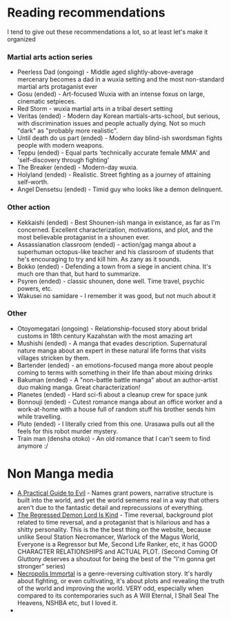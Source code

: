 

# Reading recommendations

I tend to give out these recommendations a lot, so at least let's make it organized


### Martial arts action series

- Peerless Dad (ongoing) - Middle aged slightly-above-average mercenary becomes a dad  in a wuxia setting and the most non-standard martial arts protaganist ever
- Gosu (ended) - Art-focused Wuxia with an intense foxus on large, cinematic setpieces.
- Red Storm - wuxia martial arts in a tribal desert setting
- Veritas (ended) - Modern day Korean martials-arts-school, but serious, with discrimination issues and people actually dying. Not so much "dark" as "probably more realistic".
- Until death do us part (ended) - Modern day blind-ish swordsman fights people with modern weapons.
- Teppu (ended) - Equal parts 'technically accurate female MMA' and 'self-discovery through fighting'
- The Breaker (ended) - Modern-day wuxia.
- Holyland (ended) - Realistic. Street fighting as a journey of attaining self-worth.
- Angel Densetsu (ended) - Timid guy who looks like a demon delinquent. 

### Other action

- Kekkaishi (ended) - Best Shounen-ish manga in existance, as far as I'm concerned. Excellent characterization, motivations, and plot, and the most believable protaganist in a shounen ever.
- Assassianation classroom (ended) - action/gag manga about a superhuman octopus-like teacher and his classroom of students that he's encouraging to try and kill him. As zany as it sounds.
- Bokko (ended) - Defending a town from a siege in ancient china. It's much ore than that, but hard to summarize.
- Psyren (ended) - classic shounen, done well. Time travel, psychic powers, etc.
- Wakusei no samidare - I remember it was good, but not much about it

### Other

- Otoyomegatari (ongoing) - Relationship-focused story about bridal customs in 18th century Kazahstan with the most amazing art
- Mushishi (ended) - A manga that evades description. Supernatural nature manga about an expert in these natural life forms that visits villages stricken by them.
- Bartender (ended) - an emotions-focused manga more about people coming to terms with something in their life than about mixing drinks
- Bakuman (ended) - A "non-battle battle manga" about an author-artist duo making manga. Great characterization!
- Planetes (ended) - Hard sci-fi about a cleanup crew for space junk
- Bonnouji (ended) - Cutest romance manga about an office worker and a work-at-home with a house full of random stuff his brother sends him while travelling.
- Pluto (ended) - I literally cried from this one. Urasawa pulls out all the feels for this robot murder mystery.
- Train man (densha otoko) - An old romance that I can't seem to find anymore :/

# Non Manga media

- [A Practical Guide to Evil](https://practicalguidetoevil.wordpress.com) - Names grant powers, narrative structure is built into the world, and yet the world semems real in a way that others aren't due to the fantastic detail and reprecussions of everything.
- [The Regressed Demon Lord Is Kind](https://www.wuxiaworld.com/novel/the-regressed-demon-lord-is-kind) - Time reversal, background plot related to time reversal, and a protaganist that is hilarious and has a shitty personality. This is the the best thing on the website, because unlike Seoul Station Necromancer, Warlock of the Magus World, Everyone is a Regressor but Me, Second Life Ranker, etc, it has GOOD CHARACTER RELATIONSHIPS and ACTUAL PLOT. (Second Coming Of Gluttony deserves a shoutout for being the best of the "I'm gonna get stronger" series)
- [Necropolis Immortal](https://www.wuxiaworld.com/novel/necropolis-immortal) is a genre-reversing cultivation story. It's hardly about fighting, or even cultivating, it's about plots and revealing the truth of the world and improving the world. VERY odd, especially when compared to its contemporaries such as A Will Eternal, I Shall Seal The Heavens, NSHBA etc, but I loved it.
-  
